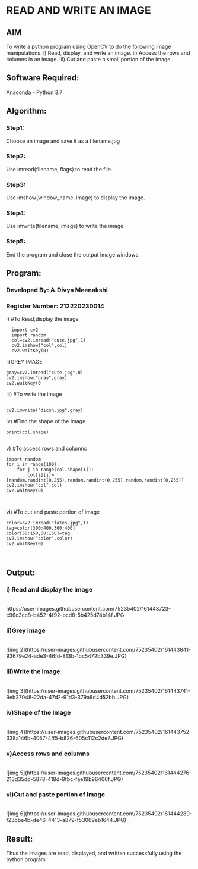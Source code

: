 # READ AND WRITE AN IMAGE
## AIM
To write a python program using OpenCV to do the following image manipulations.
i) Read, display, and write an image.
ii) Access the rows and columns in an image.
iii) Cut and paste a small portion of the image.

## Software Required:
Anaconda - Python 3.7
## Algorithm:
### Step1:
Choose an image and save it as a filename.jpg
### Step2:
Use imread(filename, flags) to read the file.
### Step3:
Use imshow(window_name, image) to display the image.
### Step4:
Use imwrite(filename, image) to write the image.
### Step5:
End the program and close the output image windows.
## Program:
### Developed By: A.Divya Meenakshi
### Register Number: 212220230014
i) #To Read,display the image
```
  import cv2
  import random
  col=cv2.imread("cute.jpg",1)
  cv2.imshow("col",col)
  cv2.waitKey(0)

```
ii)GREY IMAGE
```
gray=cv2.imread("cute.jpg",0)
cv2.imshow("gray",gray)
cv2.waitKey(0
```
iii) #To write the image
```

cv2.imwrite("dicon.jpg",gray)

```
iv) #Find the shape of the Image
```
print(col.shape)


```
v) #To access rows and columns

```
import random
for i in range(100):
    for j in range(col.shape[1]):
        col[i][j]=[random.randint(0,255),random.randint(0,255),random.randint(0,255)]
cv2.imshow("col",col)
cv2.waitKey(0)



```
vi) #To cut and paste portion of image
```
color=cv2.imread("fates.jpg",1)
tag=color[300:400,300:400]
color[50:150,50:150]=tag
cv2.imshow("color",color)
cv2.waitKey(0)



```

## Output:

### i) Read and display the image

<br>
https://user-images.githubusercontent.com/75235402/161443723-c96c3cc8-b452-4f92-bcd8-5b425d74b14f.JPG

<br>

### ii)Grey image

<br>
![img 2](https://user-images.githubusercontent.com/75235402/161443841-93679e24-ade3-46fd-813b-1bc5472b339e.JPG)

<br>

### iii)Write the image

<br>
![img 3](https://user-images.githubusercontent.com/75235402/161443741-9eb37048-22da-47d2-91d3-379a8d4d52bb.JPG)


<br>

### iv)Shape of the Image

<br>
![img 4](https://user-images.githubusercontent.com/75235402/161443752-338a146b-4057-4ff5-b826-605c112c2de7.JPG)

<br>

### v)Access rows and columns
<br>
![img 5](https://user-images.githubusercontent.com/75235402/161444276-213d35dd-5878-418d-9fbc-fae19b96406f.JPG)

<br>

### vi)Cut and paste portion of image
<br>
![img 6](https://user-images.githubusercontent.com/75235402/161444289-f23bbe4b-de46-4413-a879-f53069eb1644.JPG)

<br>

## Result:
Thus the images are read, displayed, and written successfully using the python program.


